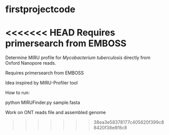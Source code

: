 # firstprojectcode

<<<<<<< HEAD
Requires primersearch from EMBOSS
=======
Determine MIRU profile for *Mycobacterium tuberculosis* directly from Oxford Nanopore reads.

Requires primersearch from EMBOSS

Idea inspired by MIRU-Profiler tool

How to run:

python MIRUFinder.py sample.fasta

Work on ONT reads file and assembled genome
>>>>>>> 38ea3e58378177c405620f399c88420f38e8f8c8
